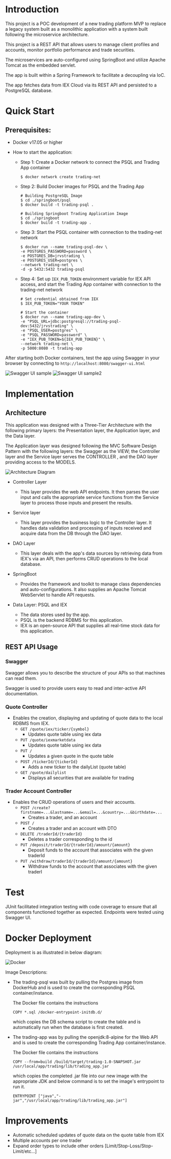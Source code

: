 
# Introduction
This project is a POC development of a new trading platform MVP to replace a legacy system built as
a monolithic application with a system built following the microservice architecture.

This project is a REST API that allows users to manage client profiles and accounts,
monitor portfolio performance and trade securities.

The microservices are auto-configured using SpringBoot and utilize Apache Tomcat as the embedded servlet.

The app is built within a Spring Framework to facilitate a decoupling via IoC.

The app fetches data from IEX Cloud via its REST API and persisted to a PostgreSQL database.

# Quick Start
## Prerequisites: 
- Docker v17.05 or higher
- How to start the application:

  - Step 1: Create a Docker network to connect the PSQL and Trading App container  

    ```
    $ docker network create trading-net
    ```
  - Step 2: Build Docker images for PSQL and the Trading App

    ```
    # Building PostgreSQL Image
    $ cd ./springboot/psql
    $ docker build -t trading-psql .
      
    # Building Springboot Trading Application Image
    $ cd ./springboot
    $ docker build -t trading-app .
    ```
    
  - Step 3: Start the PSQL container with connection to the trading-net network

    ```
    $ docker run --name trading-psql-dev \
    -e POSTGRES_PASSWORD=password \
    -e POSTGRES_DB=jrvstrading \
    -e POSTGRES_USER=postgres \
    --network trading-net \
    -d -p 5432:5432 trading-psql
    ```
  - Step 4: Set up `IEX_PUB_TOKEN` environment variable for IEX API access, and start the Trading App container with connection to the trading-net network

    ```
    # Set credential obtained from IEX
    $ IEX_PUB_TOKEN="YOUR TOKEN"
      
    # Start the container
    $ docker run --name trading-app-dev \
    -e "PSQL_URL=jdbc:postgresql://trading-psql-dev:5432/jrvstrading" \
    -e "PSQL_USER=postgres" \
    -e "PSQL_PASSWORD=password" \
    -e "IEX_PUB_TOKEN=${IEX_PUB_TOKEN}" \
    --network trading-net \
    -p 5000:8080 -t trading-app
    ```

After starting both Docker containers, test the app using Swagger in your browser by connecting to `http://localhost:8080/swagger-ui.html`

![Swagger UI sample](assets/swagger.png)
![Swagger UI sample2](assets/swagger2.png)

# Implementation
## Architecture
This application was designed with a Three-Tier Architecture with the
following primary layers: the Presentation layer, the Application layer, and the
Data layer. 

The Application layer was designed following the MVC Software Design Pattern with the
following layers: the Swagger as the VIEW; the Controller layer and the Service layer serves the CONTROLLER , and the DAO layer providing access to the MODELS.

![Architecture Diagram](assets/architecture.jpg)

- Controller Layer
  - This layer provides the web API endpoints. 
    It then parses the user input and calls the appropriate service functions 
    from the Service layer to process those inputs and present the results.
    
- Service layer
  - This layer provides the business logic to the Controller layer. 
    It handles data validation and processing of inputs received and 
    acquire data from the DB through the DAO layer.
    
- DAO Layer
  - This layer deals with the app's data sources by retrieving data from IEX's via an API, 
    then performs CRUD operations to the local database. 
    
- SpringBoot
  - Provides the framework and toolkit to manage class dependencies and auto-configurations.
    It also supplies an Apache Tomcat WebServlet to handle API requests.
    
- Data Layer:  PSQL and IEX 
  - The data stores used by the app.
  - PSQL is the backend RDBMS for this application.
  - IEX is an open-source API that supplies all real-time stock data for this application.

## REST API Usage
### Swagger
Swagger allows you to describe the structure of your APIs so that machines can read them. 

Swagger is used to provide users easy to read and inter-active API documentation. 

### Quote Controller
- Enables the creation, displaying and updating of quote data to the local RDBMS from IEX.
  - `GET /quote/iex/ticker/{symbol}`
    - Updates quote table using iex data
  - `PUT /quote/iexmarketdata`
    - Updates quote table using iex data
  - `PUT /`
    - Updates a given quote in the quote table
  - `POST /tickerId/{tickerId}`
    - Adds a new ticker to the dailyList (quote table)
  - `GET /quote/dailylist`
    - Displays all securities that are available for trading

### Trader Account Controller
- Enables the CRUD operations of users and their accounts.
  - `POST /create?firstname=...&lastname=...&email=...&country=...&birthdate=...`
    - Creates a trader, and an account
  - `POST /`
    - Creates a trader and an account with DTO
  - `DELETE /traderId/{traderId}`
    - Deletes a trader corresponding to the id
  - `PUT /deposit/traderId/{traderId}/amount/{amount}`
    - Deposit funds to the account that associates with the given traderId
  - `PUT /withdraw/traderId/{traderId}/amount/{amount}`
    - Withdraw funds to the account that associates with the given traderI
  
# Test
JUnit facilitated integration testing with code coverage to ensure that all components functioned together as expected.
Endpoints were tested using Swagger UI.

# Docker Deployment
Deployment is as illustrated in below diagram:

![Docker](assets/docker.jpg)

Image Descriptions:
- The trading-psql was built by pulling the Postgres image from DockerHub and is used to create the corresponding PSQL container/instance. 
  
  The Docker file contains the instructions
  
  `COPY *.sql /docker-entrypoint-initdb.d/`  

  which copies the DB schema script to create the table 
  and is automatically run when the database is first created.


- The trading-app was by pulling the openjdk:8-alpine for the Web API and is used to create the corresponding Trading App container/instance.

  The Docker file contains the instructions 
  
  `COPY --from=build /build/target/trading-1.0-SNAPSHOT.jar /usr/local/app/trading/lib/trading_app.jar`

  which copies the completed .jar file into our new image with the appropriate JDK and below command is to set the image's entrypoint to run it.

  `ENTRYPOINT ["java","-jar","/usr/local/app/trading/lib/trading_app.jar"]`
  

# Improvements
- Automatic scheduled updates of quote data on the quote table from IEX
- Multiple accounts per one trader
- Expand order types to include other orders [Limit/Stop-Loss/Stop-Limit/etc...]
